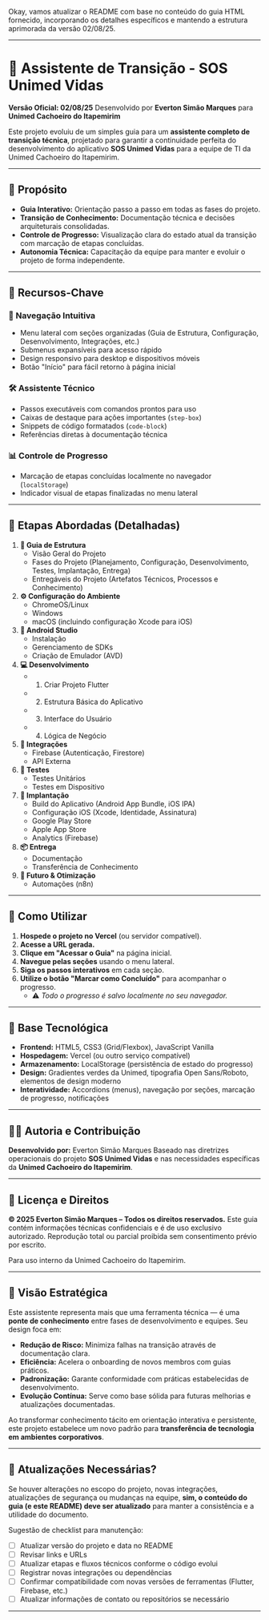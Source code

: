 Okay, vamos atualizar o README com base no conteúdo do guia HTML fornecido, incorporando os detalhes específicos e mantendo a estrutura aprimorada da versão 02/08/25.

---

# 🚀 Assistente de Transição - SOS Unimed Vidas
**Versão Oficial: 02/08/25**
Desenvolvido por **Everton Simão Marques** para **Unimed Cachoeiro do Itapemirim**

Este projeto evoluiu de um simples guia para um **assistente completo de transição técnica**, projetado para garantir a continuidade perfeita do desenvolvimento do aplicativo **SOS Unimed Vidas** para a equipe de TI da Unimed Cachoeiro do Itapemirim.

---

## 🎯 Propósito

*   **Guia Interativo:** Orientação passo a passo em todas as fases do projeto.
*   **Transição de Conhecimento:** Documentação técnica e decisões arquiteturais consolidadas.
*   **Controle de Progresso:** Visualização clara do estado atual da transição com marcação de etapas concluídas.
*   **Autonomia Técnica:** Capacitação da equipe para manter e evoluir o projeto de forma independente.

---

## 🧩 Recursos-Chave

### 🧭 Navegação Intuitiva
*   Menu lateral com seções organizadas (Guia de Estrutura, Configuração, Desenvolvimento, Integrações, etc.)
*   Submenus expansíveis para acesso rápido
*   Design responsivo para desktop e dispositivos móveis
*   Botão "Início" para fácil retorno à página inicial

### 🛠️ Assistente Técnico
*   Passos executáveis com comandos prontos para uso
*   Caixas de destaque para ações importantes (`step-box`)
*   Snippets de código formatados (`code-block`)
*   Referências diretas à documentação técnica

### 📊 Controle de Progresso
*   Marcação de etapas concluídas localmente no navegador (`localStorage`)
*   Indicador visual de etapas finalizadas no menu lateral

---

## 📌 Etapas Abordadas (Detalhadas)

1.  **📘 Guia de Estrutura**
    *   Visão Geral do Projeto
    *   Fases do Projeto (Planejamento, Configuração, Desenvolvimento, Testes, Implantação, Entrega)
    *   Entregáveis do Projeto (Artefatos Técnicos, Processos e Conhecimento)
2.  **⚙️ Configuração do Ambiente**
    *   ChromeOS/Linux
    *   Windows
    *   macOS (incluindo configuração Xcode para iOS)
3.  **🤖 Android Studio**
    *   Instalação
    *   Gerenciamento de SDKs
    *   Criação de Emulador (AVD)
4.  **💻 Desenvolvimento**
    *   1. Criar Projeto Flutter
    *   2. Estrutura Básica do Aplicativo
    *   3. Interface do Usuário
    *   4. Lógica de Negócio
5.  **🔗 Integrações**
    *   Firebase (Autenticação, Firestore)
    *   API Externa
6.  **🧪 Testes**
    *   Testes Unitários
    *   Testes em Dispositivo
7.  **🚀 Implantação**
    *   Build do Aplicativo (Android App Bundle, iOS IPA)
    *   Configuração iOS (Xcode, Identidade, Assinatura)
    *   Google Play Store
    *   Apple App Store
    *   Analytics (Firebase)
8.  **📦 Entrega**
    *   Documentação
    *   Transferência de Conhecimento
9.  **🔮 Futuro & Otimização**
    *   Automações (n8n)

---

## 🚀 Como Utilizar

1.  **Hospede o projeto no Vercel** (ou servidor compatível).
2.  **Acesse a URL gerada.**
3.  **Clique em "Acessar o Guia"** na página inicial.
4.  **Navegue pelas seções** usando o menu lateral.
5.  **Siga os passos interativos** em cada seção.
6.  **Utilize o botão "Marcar como Concluído"** para acompanhar o progresso.
    *   ⚠️ *Todo o progresso é salvo localmente no seu navegador.*

---

## 🧠 Base Tecnológica

*   **Frontend:** HTML5, CSS3 (Grid/Flexbox), JavaScript Vanilla
*   **Hospedagem:** Vercel (ou outro serviço compatível)
*   **Armazenamento:** LocalStorage (persistência de estado do progresso)
*   **Design:** Gradientes verdes da Unimed, tipografia Open Sans/Roboto, elementos de design moderno
*   **Interatividade:** Accordions (menus), navegação por seções, marcação de progresso, notificações

---

## 👨‍💻 Autoria e Contribuição

**Desenvolvido por:** Everton Simão Marques
Baseado nas diretrizes operacionais do projeto **SOS Unimed Vidas** e nas necessidades específicas da **Unimed Cachoeiro do Itapemirim**.

---

## 📜 Licença e Direitos

**© 2025 Everton Simão Marques – Todos os direitos reservados.**
Este guia contém informações técnicas confidenciais e é de uso exclusivo autorizado.
Reprodução total ou parcial proibida sem consentimento prévio por escrito.

Para uso interno da Unimed Cachoeiro do Itapemirim.

---

## 🧾 Visão Estratégica

Este assistente representa mais que uma ferramenta técnica — é uma **ponte de conhecimento** entre fases de desenvolvimento e equipes. Seu design foca em:

*   **Redução de Risco:** Minimiza falhas na transição através de documentação clara.
*   **Eficiência:** Acelera o onboarding de novos membros com guias práticos.
*   **Padronização:** Garante conformidade com práticas estabelecidas de desenvolvimento.
*   **Evolução Contínua:** Serve como base sólida para futuras melhorias e atualizações documentadas.

Ao transformar conhecimento tácito em orientação interativa e persistente, este projeto estabelece um novo padrão para **transferência de tecnologia em ambientes corporativos**.

---

## 🔄 Atualizações Necessárias?

Se houver alterações no escopo do projeto, novas integrações, atualizações de segurança ou mudanças na equipe, **sim, o conteúdo do guia (e este README) deve ser atualizado** para manter a consistência e a utilidade do documento.

Sugestão de checklist para manutenção:
*   [ ] Atualizar versão do projeto e data no README
*   [ ] Revisar links e URLs
*   [ ] Atualizar etapas e fluxos técnicos conforme o código evolui
*   [ ] Registrar novas integrações ou dependências
*   [ ] Confirmar compatibilidade com novas versões de ferramentas (Flutter, Firebase, etc.)
*   [ ] Atualizar informações de contato ou repositórios se necessário

---

